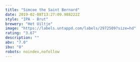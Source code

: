 ```yaml
---
title: "Simcoe the Saint Bernard"
date: 2019-02-08T13:27:09.988222Z
style: "IPA - Brut"
brewery: "Het Uiltje"
image: "https://labels.untappd.com/labels/2972509?size=hd"
rating: "3.67"
description: ""
abv: "7.0"
ibu: "0"
robots: noindex,nofollow
---
```

